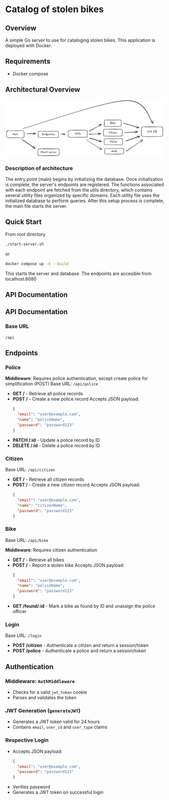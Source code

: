 # Catalog of stolen bikes

## Overview

A simple Go server to use for cataloging stolen bikes. This application is deployed with Docker. 

## Requirements

 - Docker compose 

## Architectural Overview
![Image description](Overview.png)

### Description of architecture
The entry point (main) begins by initializing the database. Once initialization is complete, the server's endpoints are registered. The functions associated with each endpoint are fetched from the utils directory, which contains several utility files organized by specific domains. Each utility file uses the initialized database to perform queries. After this setup process is complete, the main file starts the server.

## Quick Start
From root directory

```bash
./start-server.sh
```
or 
```bash
docker compose up -d --build
```
This starts the server and database. The endpoints are accesible from localhost:8080

## API Documentation

## API Documentation

### Base URL
```
/api
```

## Endpoints

### Police
**Middleware**: Requires police authentication, except create police for simplification (POST)
Base URL: `/api/police`

- **GET /** - Retrieve all police records
- **POST /** - Create a new police record
Accepts JSON payload:
  ```json
  {
    "email": "user@example.com",
    "name": "policeName",
    "password": "password123"
  }
  ```
- **PATCH /:id** - Update a police record by ID
- **DELETE /:id** - Delete a police record by ID

### Citizen
Base URL: `/api/citizen`

- **GET /** - Retrieve all citizen records
- **POST /** - Create a new citizen record
 Accepts JSON payload:
  ```json
  {
    "email": "user@example.com",
    "name": "citizenName",
    "password": "password123"
  }

### Bike
Base URL: `/api/bike`

**Middleware**: Requires citizen authentication 

- **GET /** - Retrieve all bikes
- **POST /** - Report a stolen bike
 Accepts JSON payload:
  ```json
  {
    "email": "user@example.com",
    "name": "policeName",
    "password": "password123"
  }
  ```
- **GET /found/:id** - Mark a bike as found by ID and unassign the police officer

### Login
Base URL: `/login`

- **POST /citizen** - Authenticate a citizen and return a session/token
- **POST /police** - Authenticate a police and return a session/token

## Authentication

### Middleware: `AuthMiddleware`

- Checks for a valid `jwt_token` cookie
- Parses and validates the token

### JWT Generation (`generateJWT`)

- Generates a JWT token valid for 24 hours
- Contains `email`, `user_id` and `user_type` claims

### Respective Login 

- Accepts JSON payload:
  ```json
  {
    "email": "user@example.com",
    "password": "password123"
  }
  ```
- Verifies password
- Generates a JWT token on successful login



